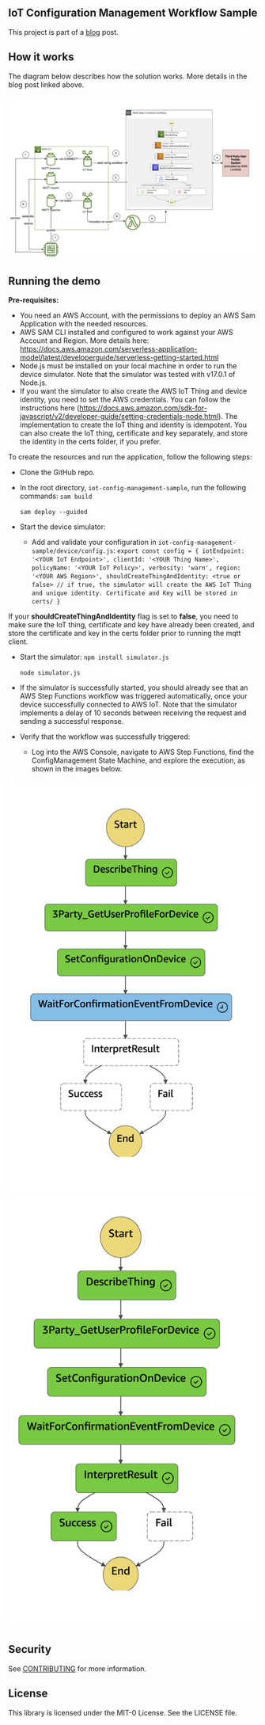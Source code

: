 ## IoT Configuration Management Workflow Sample 

This project is part of a [blog](https://dev.to/iotbuilders/automatically-applying-configuration-to-iot-devices-with-aws-iot-and-aws-step-functions-part-1-4n13) post.

## How it works

The diagram below describes how the solution works. More details in the blog post linked above.

![](docs/how-it-works-diagram.png)

## Running the demo

**Pre-requisites:**

* You need an AWS Account, with the permissions to deploy an AWS Sam Application with the needed resources.
* AWS SAM CLI installed and configured to work against your AWS Account and Region. More details here: https://docs.aws.amazon.com/serverless-application-model/latest/developerguide/serverless-getting-started.html
* Node.js must be installed on your local machine in order to run the device simulator. Note that the simulator was tested with v17.0.1 of Node.js.
* If you want the simulator to also create the AWS IoT Thing and device identity, you need to set the AWS credentials. You can follow the instructions here (https://docs.aws.amazon.com/sdk-for-javascript/v2/developer-guide/setting-credentials-node.html). The implementation to create the IoT thing and identity is idempotent. You can also create the IoT thing, certificate and key separately, and store the identity in the certs folder, if you prefer.

To create the resources and run the application, follow the following steps:

* Clone the GitHub repo.

* In the root directory, `iot-config-management-sample`, run the following commands:
    `sam build`

     `sam deploy --guided`

* Start the device simulator:
    * Add and validate your configuration in `iot-config-management-sample/device/config.js`:
      `export const config =
          {
          iotEndpoint: '<YOUR IoT Endpoint>',
          clientId: '<YOUR Thing Name>',
          policyName: '<YOUR IoT Policy>',
          verbosity: 'warn',
          region: '<YOUR AWS Region>',
          shouldCreateThingAndIdentity: <true or false> // if true, the simulator will create the AWS IoT Thing and unique identity. Certificate and Key will be stored in certs/
          }`

If your **shouldCreateThingAndIdentity** flag is set to **false**, you need to make sure the IoT thing, certificate and key have already been created, and store the certificate and key in the certs folder prior to running the mqtt client.

* Start the simulator: 
    `npm install simulator.js`

   `node simulator.js`
* If the simulator is successfully started, you should already see that an AWS Step Functions workflow was triggered automatically, once your device successfully connected to AWS IoT. Note that the simulator implements a delay of 10 seconds between receiving the request and sending a successful response.

* Verify that the workflow was successfully triggered:
    * Log into the AWS Console, navigate to AWS Step Functions, find the ConfigManagement State Machine, and explore the execution, as shown in the images below.

![](docs/State-Machine-Waiting.png)
![](docs/State-Machine-Success.png)

## Security

See [CONTRIBUTING](CONTRIBUTING.md#security-issue-notifications) for more information.

## License

This library is licensed under the MIT-0 License. See the LICENSE file.

